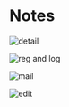 # Notes

![detail](https://user-images.githubusercontent.com/47485482/87307723-b643ef00-c537-11ea-8eaf-3051805eb2a9.png)

![reg and log](https://user-images.githubusercontent.com/47485482/87306454-ab885a80-c535-11ea-9bb7-c20e2457a6af.png)

![mail](https://user-images.githubusercontent.com/47485482/87307566-78df6180-c537-11ea-80b7-01d0996e3f4f.png)

![edit](https://user-images.githubusercontent.com/47485482/87306445-a7f4d380-c535-11ea-840d-07bf6fdb1f27.png)







